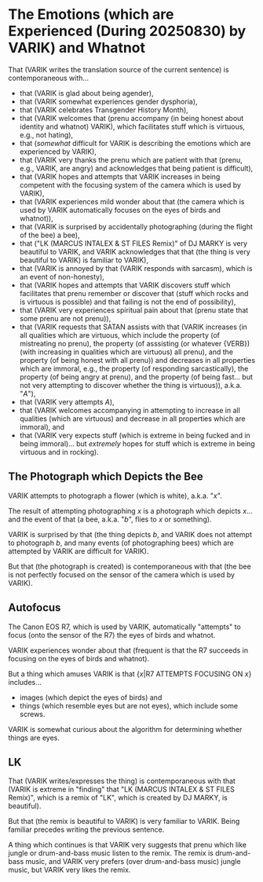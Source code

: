 The Emotions (which are Experienced (During 20250830) by VARIK) and Whatnot
===========================================================================

That (VARIK writes the translation source of the current sentence) is contemporaneous with...

* that (VARIK is glad about being agender),
* that (VARIK somewhat experiences gender dysphoria),
* that (VARIK celebrates Transgender History Month),
* that (VARIK welcomes that (prenu accompany (in being honest about identity and whatnot) VARIK), which facilitates stuff which is virtuous, e.g., not hating),
* that (_somewhat_ difficult for VARIK is describing the emotions which are experienced by VARIK),
* that (VARIK very thanks the prenu which are patient with that (prenu, e.g., VARIK, are angry) and acknowledges that being patient is difficult),
* that (VARIK hopes and attempts that VARIK increases in being competent with the focusing system of the camera which is used by VARIK),
* that (VARIK experiences mild wonder about that (the camera which is used by VARIK automatically focuses on the eyes of birds and whatnot)),
* that (VARIK is surprised by accidentally photographing (during the flight of the bee) a bee),
* that ("LK (MARCUS INTALEX & ST FILES Remix)" of DJ MARKY is very beautiful to VARIK, and VARIK acknowledges that that (the thing is very beautiful to VARIK) is familiar to VARIK),
* that (VARIK is annoyed by that (VARIK responds with sarcasm), which is an event of non-honesty),
* that (VARIK hopes and attempts that VARIK discovers stuff which facilitates that prenu remember or discover that (stuff which rocks and is virtuous is possible) and that failing is not the end of possibility),
* that (VARIK very experiences spiritual pain about that (prenu state that some prenu are not prenu)),
* that (VARIK requests that SATAN assists with that (VARIK increases (in all qualities which are virtuous, which include the property (of mistreating no prenu), the property (of asssisting (or whatever {VERB}) (with increasing in qualities which are virtuous) all prenu), and the property (of being honest with all prenu)) and decreases in all properties which are immoral, e.g., the property (of responding sarcastically), the property (of being angry at prenu), and the property (of being fast... but not very attempting to discover whether the thing is virtuous)), a.k.a. "$A$"),
* that (VARIK very attempts $A$),
* that (VARIK welcomes accompanying in attempting to increase in all qualities (which are virtuous) and decrease in all properties which are immoral), and
* that (VARIK very expects stuff (which is extreme in being fucked and in being immoral)... but _extremely_ hopes for stuff which is extreme in being virtuous and in rocking).

## The Photograph which Depicts the Bee
VARIK attempts to photograph a flower (which is white), a.k.a. "$x$".

The result of attempting photographing $x$ is a photograph which depicts $x$... and the event of that (a bee, a.k.a. "$b$", flies to $x$ or something).

VARIK is surprised by that (the thing depicts $b$, and VARIK does not attempt to photograph $b$, and many events (of photographing bees) which are attempted by VARIK are difficult for VARIK).

But that (the photograph is created) is contemporaneous with that (the bee is not perfectly focused on the sensor of the camera which is used by VARIK).

## Autofocus
The Canon EOS R7, which is used by VARIK, automatically "attempts" to focus (onto the sensor of the R7) the eyes of birds and whatnot.

VARIK experiences wonder about that (frequent is that the R7 succeeds in focusing on the eyes of birds and whatnot).

But a thing which amuses VARIK is that $\{x | \textrm{R7 ATTEMPTS FOCUSING ON}\ x\}$ includes...

* images (which depict the eyes of birds) and
* things (which resemble eyes but are not eyes), which include some screws.

VARIK is somewhat curious about the algorithm for determining whether things are eyes.

## LK
That (VARIK writes/expresses the thing) is contemporaneous with that (VARIK is extreme in "finding" that "LK (MARCUS INTALEX & ST FILES Remix)", which is a remix of "LK", which is created by DJ MARKY, is beautiful).

But that (the remix is beautiful to VARIK) is very familiar to VARIK.  Being familiar precedes writing the previous sentence.

A thing which continues is that VARIK very suggests that prenu which like jungle or drum-and-bass music listen to the remix.  The remix is drum-and-bass music, and VARIK very prefers (over drum-and-bass music) jungle music, but VARIK very likes the remix.
